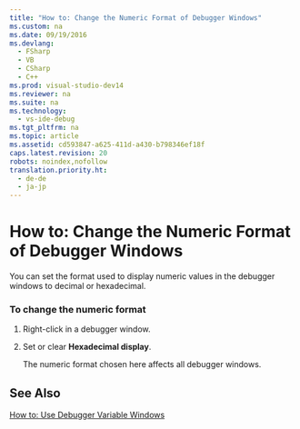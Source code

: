 ```yaml
---
title: "How to: Change the Numeric Format of Debugger Windows"
ms.custom: na
ms.date: 09/19/2016
ms.devlang: 
  - FSharp
  - VB
  - CSharp
  - C++
ms.prod: visual-studio-dev14
ms.reviewer: na
ms.suite: na
ms.technology: 
  - vs-ide-debug
ms.tgt_pltfrm: na
ms.topic: article
ms.assetid: cd593847-a625-411d-a430-b798346ef18f
caps.latest.revision: 20
robots: noindex,nofollow
translation.priority.ht: 
  - de-de
  - ja-jp
---
```

# How to: Change the Numeric Format of Debugger Windows
You can set the format used to display numeric values in the debugger windows to decimal or hexadecimal.  
  
### To change the numeric format  
  
1.  Right-click in a debugger window.  
  
2.  Set or clear **Hexadecimal display**.  
  
     The numeric format chosen here affects all debugger windows.  
  
## See Also  
 [How to: Use Debugger Variable Windows](../vs140/Autos-and-Locals-Windows.md)